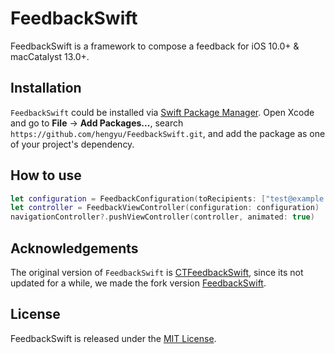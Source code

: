 # FeedbackSwift

FeedbackSwift is a framework to compose a feedback for iOS 10.0+ & macCatalyst 13.0+.

## Installation

`FeedbackSwift` could be installed via [Swift Package Manager](https://www.swift.org/package-manager/). Open Xcode and go to **File** -> **Add Packages...**, search `https://github.com/hengyu/FeedbackSwift.git`, and add the package as one of your project's dependency.

## How to use

```swift
let configuration = FeedbackConfiguration(toRecipients: ["test@example.com"], usesHTML: true)
let controller = FeedbackViewController(configuration: configuration)
navigationController?.pushViewController(controller, animated: true)
```

## Acknowledgements

The original version of `FeedbackSwift` is [CTFeedbackSwift](https://github.com/rizumita/CTFeedbackSwift), since its not updated for a while, we made the fork version [FeedbackSwift](https://github.com/hengyu/FeedbackSwift).

## License

FeedbackSwift is released under the [MIT License](LICENSE).
